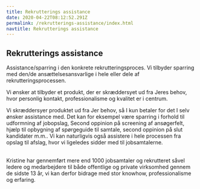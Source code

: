 ```yaml
---
title: Rekrutterings assistance
date: 2020-04-22T08:12:52.291Z
permalink: /rekrutterings-assistance/index.html
navtitle: Rekrutterings assistance
---
```

## Rekrutterings assistance

Assistance/sparring i den konkrete rekrutteringsproces.  Vi tilbyder sparring med den/de ansættelsesansvarlige i hele eller dele af rekrutteringsprocessen. 

Vi ønsker at tilbyder et produkt, der er skræddersyet ud fra Jeres behov, hvor personlig kontakt, professionalisme og kvalitet er i centrum.

Vi skræddersyer produktet ud fra Jer behov, så I kun betaler for det I selv ønsker assistance med. Det kan for eksempel være sparring i forhold til udformning af jobopslag, Second oppinion på screening af ansøgerfelt, hjælp til opbygning af spørgeguide til samtale, second oppinion på slut kandidater m.m.. Vi kan naturligvis også assistere i hele processen fra opslag til afslag, hvor vi ligeledes sidder med til jobsamtalerne.

\
Kristine har gennemført mere end 1000 jobsamtaler og rekrutteret såvel ledere og medarbejdere til både offentlige og private virksomhed gennem de sidste 13 år, vi kan derfor bidrage med stor knowhow, professionalisme og erfaring.